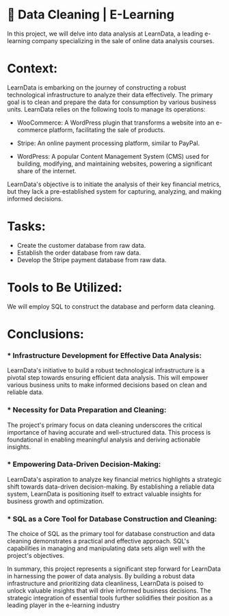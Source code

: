 # 🧽 Data Cleaning | E-Learning

In this project, we will delve into data analysis at LearnData, a leading e-learning company specializing in the sale of online data analysis courses.

# Context:

LearnData is embarking on the journey of constructing a robust technological infrastructure to analyze their data effectively. The primary goal is to clean and prepare the data for consumption by various business units. LearnData relies on the following tools to manage its operations:

* WooCommerce: A WordPress plugin that transforms a website into an e-commerce platform, facilitating the sale of products.

* Stripe: An online payment processing platform, similar to PayPal.

* WordPress: A popular Content Management System (CMS) used for building, modifying, and maintaining websites, powering a significant share of the internet.

LearnData's objective is to initiate the analysis of their key financial metrics, but they lack a pre-established system for capturing, analyzing, and making informed decisions.

# Tasks:

* Create the customer database from raw data.
* Establish the order database from raw data.
* Develop the Stripe payment database from raw data.

# Tools to Be Utilized:

We will employ SQL to construct the database and perform data cleaning.

# Conclusions:

### * Infrastructure Development for Effective Data Analysis:
LearnData's initiative to build a robust technological infrastructure is a pivotal step towards ensuring efficient data analysis. This will empower various business units to make informed decisions based on clean and reliable data.

### * Necessity for Data Preparation and Cleaning:
The project's primary focus on data cleaning underscores the critical importance of having accurate and well-structured data. This process is foundational in enabling meaningful analysis and deriving actionable insights.

### * Empowering Data-Driven Decision-Making:
LearnData's aspiration to analyze key financial metrics highlights a strategic shift towards data-driven decision-making. By establishing a reliable data system, LearnData is positioning itself to extract valuable insights for business growth and optimization.

### * SQL as a Core Tool for Database Construction and Cleaning:
The choice of SQL as the primary tool for database construction and data cleaning demonstrates a practical and effective approach. SQL's capabilities in managing and manipulating data sets align well with the project's objectives.

In summary, this project represents a significant step forward for LearnData in harnessing the power of data analysis. By building a robust data infrastructure and prioritizing data cleanliness, LearnData is poised to unlock valuable insights that will drive informed business decisions. The strategic integration of essential tools further solidifies their position as a leading player in the e-learning industry
